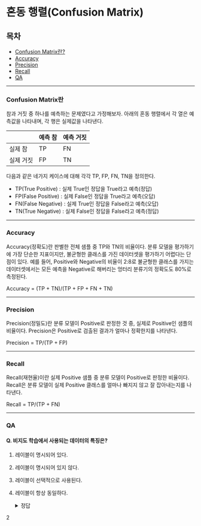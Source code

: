 # 혼동 행렬(Confusion Matrix)

## 목차

- [Confusion Matrix란?](#confusion-matrix란)
- [Accuracy](#Accuracy)
- [Precision](#Precision)
- [Recall](#Recall)
- [QA](#QA)

---

### Confusion Matrix란

참과 거짓 중 하나를 예측하는 문제였다고 가정해보자. 아래의 혼동 행렬에서 각 열은 예측값을 나타내며, 각 행은 실제값을 나타낸다.

|       | 예측 참 | 예측 거짓 |
| ----- | ---- | ----- |
| 실제 참  | TP   | FN    |
| 실제 거짓 | FP   | TN    |

다음과 같은 네가지 케이스에 대해 각각 TP, FP, FN, TN을 정의한다.
- TP(True Positive) : 실제 True인 정답을 True라고 예측(정답)
- FP(False Positive) : 실제 False인 정답을 True라고 예측(오답)
- FN(False Negative) : 실제 True인 정답을 False라고 예측(오답)
- TN(True Negative) : 실제 False인 정답을 False라고 예측(정답)

---

### Accuracy
Accuracy(정확도)란 판별한 전체 샘플 중 TP와 TN의 비율이다. 분류 모델을 평가하기에 가장 단순한 지표이지만, 불균형한 클래스를 가진 데이터셋을 평가하기 어렵다는 단점이 있다.
예를 들어, Positive와 Negative의 비율이 2:8로 불균형한 클래스를 가지는 데이터셋에서는 모든 예측을 Negative로 해버리는 엉터리 분류기의 정확도도 80%로 측정된다.

Accuracy = (TP + TN)/(TP + FP + FN + TN)

---

### Precision
Precision(정밀도)란 분류 모델이 Positive로 판정한 것 중, 실제로 Positive인 샘플의 비율이다. Precision은 Positive로 검출된 결과가 얼마나 정확한지를 나타낸다.

Precision = TP/(TP + FP)

---

### Recall
Recall(재현율)이란 실제 Positive 샘플 중 분류 모델이 Positive로 판정한 비율이다. Recall은 분류 모델이 실제 Positive 클래스를 얼마나 빠지지 않고 잘 잡아내는지를 나타낸다.

Recall = TP/(TP + FN)

---

### QA

#### Q. 비지도 학습에서 사용되는 데이터의 특징은?

1. 레이블이 명시되어 있다.
2. 레이블이 명시되어 있지 않다.
3. 레이블이 선택적으로 사용된다.
4. 레이블이 항상 동일하다.
   
   <details><summary>정답</summary>

2

</details>
